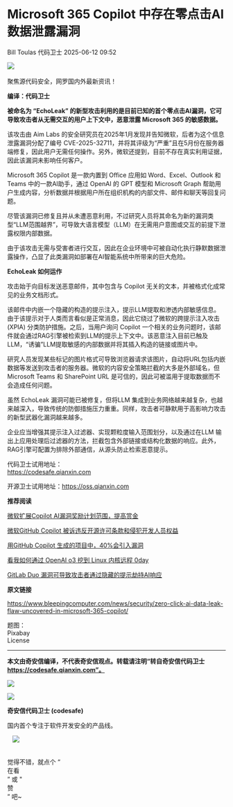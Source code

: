 #  Microsoft 365 Copilot 中存在零点击AI数据泄露漏洞  
Bill Toulas  代码卫士   2025-06-12 09:52  
  
![](https://mmbiz.qpic.cn/mmbiz_gif/Az5ZsrEic9ot90z9etZLlU7OTaPOdibteeibJMMmbwc29aJlDOmUicibIRoLdcuEQjtHQ2qjVtZBt0M5eVbYoQzlHiaw/640?wx_fmt=gif "")  
   
聚焦源代码安全，网罗国内外最新资讯！  
  
**编译：代码卫士**  
  
**被命名为 “EchoLeak” 的新型攻击利用的是目前已知的首个零点击AI漏洞，它可导致攻击者从无需交互的用户上下文中，恶意泄露 Microsoft 365 的敏感数据。**  
  
该攻击由 Aim Labs 的安全研究员在2025年1月发现并告知微软，后者为这个信息泄露漏洞分配了编号 CVE-2025-32711，并将其评级为“严重”且在5月份在服务器端修复，因此用户无需任何操作。另外，微软还提到，目前不存在真实利用证据，因此该漏洞未影响任何客户。  
  
Microsoft 365 Copilot 是一款内置到 Office 应用如 Word、Excel、Outlook 和 Teams 中的一款AI助手，通过 OpenAI 的 GPT 模型和 Microsoft Graph 帮助用户生成内容，分析数据并根据用户所在组织机构的内部文件、邮件和聊天等回复问题。  
  
尽管该漏洞已修复且并从未遭恶意利用，不过研究人员将其命名为新的漏洞类型“LLM范围越界”，可导致大语言模型（LLM）在无需用户意图或交互的前提下泄露权限内部数据。  
  
由于该攻击无需与受害者进行交互，因此在企业环境中可被自动化执行静默数据泄露操作，凸显了此类漏洞如部署在AI智能系统中所带来的巨大危险。  
  
  
**EchoLeak 如何运作**  
  
  
  
  
攻击始于向目标发送恶意邮件，其中包含与 Copilot 无关的文本，并被格式化成常见的业务文档形式。  
  
该邮件中内嵌一个隐藏的构造的提示注入，提示LLM提取和渗透内部敏感信息。由于该提示对于人类而言看似是正常消息，因此它绕过了微软的跨提示注入攻击 (XPIA) 分类防护措施。之后，当用户询问 Copilot 一个相关的业务问题时，该邮件就会通过RAG引擎被检索到LLM的提示上下文中。该恶意注入目前已触及LLM，“诱骗”LLM提取敏感的内部数据并将其插入构造的链接或图片中。  
  
研究人员发现某些标记的图片格式可导致浏览器请求该图片，自动将URL包括内嵌数据等发送到攻击者的服务器。微软的内容安全策略拦截的大多是外部域名，但 Microsoft Teams 和 SharePoint URL 是可信的，因此可被滥用于提取数据而不会造成任何问题。  
  
虽然 EchoLeak 漏洞可能已被修复，但将LLM 集成到业务网络越来越复杂，也越来越深入，导致传统的防御措施压力重重。同样，攻击者可静默用于高影响力攻击的新型武器化漏洞越来越多。  
  
企业应当增强其提示注入过滤器、实现颗粒度输入范围划分，以及通过在LLM 输出上应用处理后过滤器的方法，拦截包含外部链接或结构化数据的响应。此外，RAG引擎可配置为排除外部通信，从源头防止检索恶意提示。  
  
  
  
代码卫士试用地址：  
https://codesafe.qianxin.com  
  
开源卫士试用地址：https://oss.qianxin.com  
  
  
  
  
  
  
  
  
  
  
  
  
  
**推荐阅读**  
  
[微软扩展Copilot AI漏洞奖励计划范围，提高赏金](https://mp.weixin.qq.com/s?__biz=MzI2NTg4OTc5Nw==&mid=2247522200&idx=1&sn=7bf07566564fbc663142355517974f16&scene=21#wechat_redirect)  
  
  
[微软GitHub Copilot 被诉违反开源许可条款和侵犯开发人员权益](https://mp.weixin.qq.com/s?__biz=MzI2NTg4OTc5Nw==&mid=2247514414&idx=1&sn=a937561278e4afeadc5816a57d8be22c&scene=21#wechat_redirect)  
  
  
[用GitHub Copilot 生成的项目中，40%会引入漏洞](https://mp.weixin.qq.com/s?__biz=MzI2NTg4OTc5Nw==&mid=2247507580&idx=1&sn=08367123c0447c0c24fa859f6ecd96c1&scene=21#wechat_redirect)  
  
  
[看我如何通过 OpenAI o3 挖到 Linux 内核远程 0day](https://mp.weixin.qq.com/s?__biz=MzI2NTg4OTc5Nw==&mid=2247523149&idx=1&sn=0298267a08369cc3ea9bdbdec81eb788&scene=21#wechat_redirect)  
  
  
[GitLab Duo 漏洞可导致攻击者通过隐藏的提示劫持AI响应](https://mp.weixin.qq.com/s?__biz=MzI2NTg4OTc5Nw==&mid=2247523124&idx=2&sn=11426f6aaac01c747218a552ac6e5129&scene=21#wechat_redirect)  
  
  
  
  
  
**原文链接**  
  
https://www.bleepingcomputer.com/news/security/zero-click-ai-data-leak-flaw-uncovered-in-microsoft-365-copilot/  
  
  
题图：  
Pixabay   
License  
  
****  
**本文由奇安信编译，不代表奇安信观点。转载请注明“转自奇安信代码卫士 https://codesafe.qianxin.com”。**  
  
  
  
  
![](https://mmbiz.qpic.cn/mmbiz_jpg/oBANLWYScMSf7nNLWrJL6dkJp7RB8Kl4zxU9ibnQjuvo4VoZ5ic9Q91K3WshWzqEybcroVEOQpgYfx1uYgwJhlFQ/640?wx_fmt=jpeg "")  
  
![](https://mmbiz.qpic.cn/mmbiz_jpg/oBANLWYScMSN5sfviaCuvYQccJZlrr64sRlvcbdWjDic9mPQ8mBBFDCKP6VibiaNE1kDVuoIOiaIVRoTjSsSftGC8gw/640?wx_fmt=jpeg "")  
  
**奇安信代码卫士 (codesafe)**  
  
国内首个专注于软件开发安全的产品线。  
  
   ![](https://mmbiz.qpic.cn/mmbiz_gif/oBANLWYScMQ5iciaeKS21icDIWSVd0M9zEhicFK0rbCJOrgpc09iaH6nvqvsIdckDfxH2K4tu9CvPJgSf7XhGHJwVyQ/640?wx_fmt=gif "")  
  
   
觉得不错，就点个 “  
在看  
” 或 "  
赞  
” 吧~  
  
